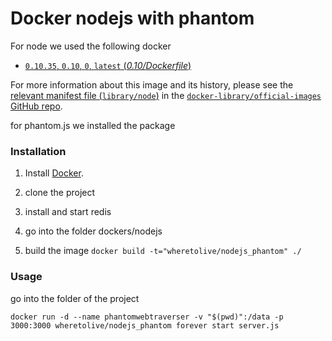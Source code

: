 # Docker nodejs with phantom

For node we used the following docker
- [`0.10.35`, `0.10`, `0`, `latest` (*0.10/Dockerfile*)](https://github.com/joyent/docker-node/blob/21e69d768f26da8aade316a573673a2bf5bfeab7/0.10/Dockerfile)

For more information about this image and its history, please see the [relevant
manifest file
(`library/node`)](https://github.com/docker-library/official-images/blob/master/library/node)
in the [`docker-library/official-images` GitHub
repo](https://github.com/docker-library/official-images).

for phantom.js we installed the package


### Installation

1. Install [Docker](https://www.docker.com/).

2. clone the project

3. install and start redis

4. go into the folder dockers/nodejs

5. build the image `docker build -t="wheretolive/nodejs_phantom" ./`

### Usage

go into the folder of the project

    docker run -d --name phantomwebtraverser -v "$(pwd)":/data -p 3000:3000 wheretolive/nodejs_phantom forever start server.js
